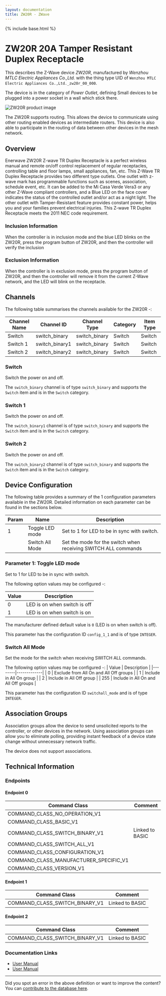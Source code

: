 ```yaml
---
layout: documentation
title: ZW20R - ZWave
---
```


{% include base.html %}

# ZW20R 20A Tamper Resistant Duplex Receptacle
This describes the Z-Wave device *ZW20R*, manufactured by *Wenzhou MTLC Electric Appliances Co.,Ltd.* with the thing type UID of ```Wenzhou MTLC Electric Appliances Co.,Ltd._zw20r_00_000```.

The device is in the category of *Power Outlet*, defining Small devices to be plugged into a power socket in a wall which stick there.

![ZW20R product image](https://opensmarthouse.org/assets/zwave/attachments/185/zw20r.jpg)


The ZW20R supports routing. This allows the device to communicate using other routing enabled devices as intermediate routers.  This device is also able to participate in the routing of data between other devices in the mesh network.

## Overview

Enerwave ZW20R Z-wave TR Duplex Receptacle is a perfect wireless manual and remote on/off control replacement of regular receptacles, controlling table and floor lamps, small appliances, fan, etc. This Z-Wave TR Duplex Receptacle provides two different type outlets. One outlet with z-wave mark has programmable functions such as scenes, association, schedule event, etc. It can be added to the Mi Casa Verde Vera3 or any other Z-Wave compliant controllers, and a Blue LED on the face cover indicates the status of the controlled outlet and/or act as a night light. The other outlet with Tamper-Resistant feature provides constant power, helps you and your families prevent electrical injuries. This Z-wave TR Duplex Receptacle meets the 2011 NEC code requirement. 

### Inclusion Information

When the controller is in inclusion mode and the blue LED blinks on the ZW20R, press the program button of ZW20R, and then the controller will verify the inclusion

### Exclusion Information

When the controller is in exclusion mode, press the program button of ZW20R, and then the controller will remove it from the current Z-Wave network, and the LED will blink on the receptacle.

## Channels

The following table summarises the channels available for the ZW20R -:

| Channel Name | Channel ID | Channel Type | Category | Item Type |
|--------------|------------|--------------|----------|-----------|
| Switch | switch_binary | switch_binary | Switch | Switch | 
| Switch 1 | switch_binary1 | switch_binary | Switch | Switch | 
| Switch 2 | switch_binary2 | switch_binary | Switch | Switch | 

### Switch
Switch the power on and off.

The ```switch_binary``` channel is of type ```switch_binary``` and supports the ```Switch``` item and is in the ```Switch``` category.

### Switch 1
Switch the power on and off.

The ```switch_binary1``` channel is of type ```switch_binary``` and supports the ```Switch``` item and is in the ```Switch``` category.

### Switch 2
Switch the power on and off.

The ```switch_binary2``` channel is of type ```switch_binary``` and supports the ```Switch``` item and is in the ```Switch``` category.



## Device Configuration

The following table provides a summary of the 1 configuration parameters available in the ZW20R.
Detailed information on each parameter can be found in the sections below.

| Param | Name  | Description |
|-------|-------|-------------|
| 1 | Toggle LED mode | Set to 1 for LED to be in sync with switch. |
|  | Switch All Mode | Set the mode for the switch when receiving SWITCH ALL commands |

### Parameter 1: Toggle LED mode

Set to 1 for LED to be in sync with switch.

The following option values may be configured -:

| Value  | Description |
|--------|-------------|
| 0 | LED is on when switch is off |
| 1 | LED is on when switch is on |

The manufacturer defined default value is ```0``` (LED is on when switch is off).

This parameter has the configuration ID ```config_1_1``` and is of type ```INTEGER```.

### Switch All Mode

Set the mode for the switch when receiving SWITCH ALL commands.

The following option values may be configured -:
| Value  | Description |
|--------|-------------|
| 0 | Exclude from All On and All Off groups |
| 1 | Include in All On group |
| 2 | Include in All Off group |
| 255 | Include in All On and All Off groups |

This parameter has the configuration ID ```switchall_mode``` and is of type ```INTEGER```.


## Association Groups

Association groups allow the device to send unsolicited reports to the controller, or other devices in the network. Using association groups can allow you to eliminate polling, providing instant feedback of a device state change without unnecessary network traffic.

The device does not support associations.
## Technical Information

### Endpoints

#### Endpoint 0

| Command Class | Comment |
|---------------|---------|
| COMMAND_CLASS_NO_OPERATION_V1| |
| COMMAND_CLASS_BASIC_V1| |
| COMMAND_CLASS_SWITCH_BINARY_V1| Linked to BASIC|
| COMMAND_CLASS_SWITCH_ALL_V1| |
| COMMAND_CLASS_CONFIGURATION_V1| |
| COMMAND_CLASS_MANUFACTURER_SPECIFIC_V1| |
| COMMAND_CLASS_VERSION_V1| |
#### Endpoint 1

| Command Class | Comment |
|---------------|---------|
| COMMAND_CLASS_SWITCH_BINARY_V1| Linked to BASIC|
#### Endpoint 2

| Command Class | Comment |
|---------------|---------|
| COMMAND_CLASS_SWITCH_BINARY_V1| Linked to BASIC|

### Documentation Links

* [User Manual](https://www.opensmarthouse.org/zwavedatabase/185/ZW20R-11052014.pdf)
* [User Manual](https://www.opensmarthouse.org/zwavedatabase/185/ZW20R.pdf)

---

Did you spot an error in the above definition or want to improve the content?
You can [contribute to the database here](https://www.opensmarthouse.org/zwavedatabase/185).
